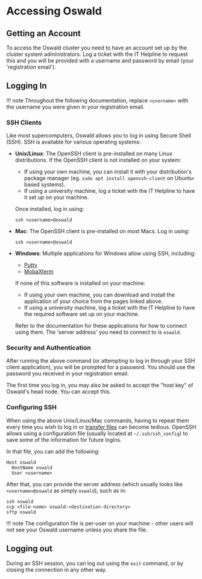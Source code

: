 # Accessing Oswald

## Getting an Account

To access the Oswald cluster you need to have an account set up by the cluster system administrators. Log a ticket with the IT Helpline to request this and you will be provided with a username and password by email (your 'registration email').

## Logging In

!!! note
    Throughout the following documentation, replace `<username>` with the username you were given in your registration email.

### SSH Clients

Like most supercomputers, Oswald allows you to log in using Secure Shell (SSH). SSH is available for various operating systems:

- **Unix/Linux**: The OpenSSH client is pre-installed on many Linux distributions. If the OpenSSH client is not installed on your system:
    - If using your own machine, you can install it with your distribution's package manager (eg. `sudo apt install openssh-client` on Ubuntu-based systems).
    - If using a university machine, log a ticket with the IT Helpline to have it set up on your machine.

    Once installed, log in using:
    
    ```
    ssh <username>@oswald
    ```

- **Mac**: The OpenSSH client is pre-installed on most Macs. Log in using:

    ```
    ssh <username>@oswald
    ```

- **Windows**: Multiple applications for Windows allow using SSH, including:
    - [Putty](https://www.chiark.greenend.org.uk/~sgtatham/putty)
    - [MobaXterm](https://mobaxterm.mobatek.net)

    If none of this software is installed on your machine:
    
    - If using your own machine, you can download and install the application of your choice from the pages linked above.
    - If using a university machine, log a ticket with the IT Helpline to have the required software set up on your machine.

    Refer to the documentation for these applications for how to connect using them. The 'server address' you need to connect to is `oswald`.

### Security and Authentication

After running the above command (or attempting to log in through your SSH client application), you will be prompted for a password. You should use the password you received in your registration email.

The first time you log in, you may also be asked to accept the "host key" of Oswald's head node. You can accept this.

### Configuring SSH

When using the above Unix/Linux/Mac commands, having to repeat them every time you wish to log in or [transfer files](/quickstart/storage-and-filesystems) can become tedious. OpenSSH allows using a configuration file (usually located at `~/.ssh/ssh_config`) to save some of the information for future logins.

In that file, you can add the following:

```
Host oswald
  HostName oswald
  User <username>
```

After that, you can provide the server address (which usually looks like `<username>@oswald` as simply `oswald`), such as in:

```
ssh oswald
scp <file-name> oswald:<destination-directory>
sftp oswald
```

!!! note
    The configuration file is per-user on your machine - other users will not see your Oswald username unless you share the file.

## Logging out

During an SSH session, you can log out using the `exit` command, or by closing the connection in any other way.

